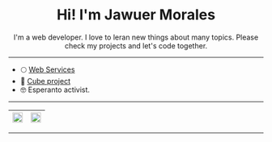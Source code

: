 <h1 style="text-align:center;">Hi! I'm Jawuer Morales</h1>

<p style="text-align:center;">I'm a web developer. I love to leran new things about many topics. Please check my projects and let's code together.</p>

***

* 🌕 <a href="http://instagram.com/verdaluno" target="_blank" >Web Services</a>
* 🧊 <a href="http://tempikubo.xyz" target="_blank" >Cube project</a>
* 🤓 Esperanto activist.

***

| <img src="https://github-readme-stats.vercel.app/api?username=jawuermkr&show_icons=true&title_color=fff&icon_color=79ff97&text_color=9f9f9f&bg_color=151515" width="100%"> | <img src="https://github-readme-stats.vercel.app/api/top-langs/?username=jawuermkr&langs_count=8&layout=compact&title_color=fff&icon_color=79ff97&text_color=9f9f9f&bg_color=151515" width="100%">
| --------------- | --------------- |

***
